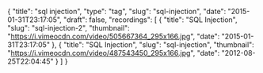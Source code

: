 {
  "title": "sql injection",
  "type": "tag",
  "slug": "sql-injection",
  "date": "2015-01-31T23:17:05",
  "draft": false,
  "recordings": [
    {
      "title": "SQL Injection",
      "slug": "sql-injection-2",
      "thumbnail": "https://i.vimeocdn.com/video/505667364_295x166.jpg",
      "date": "2015-01-31T23:17:05"
    },
    {
      "title": "SQL Injection",
      "slug": "sql-injection",
      "thumbnail": "https://i.vimeocdn.com/video/487543450_295x166.jpg",
      "date": "2012-08-25T22:04:45"
    }
  ]
}